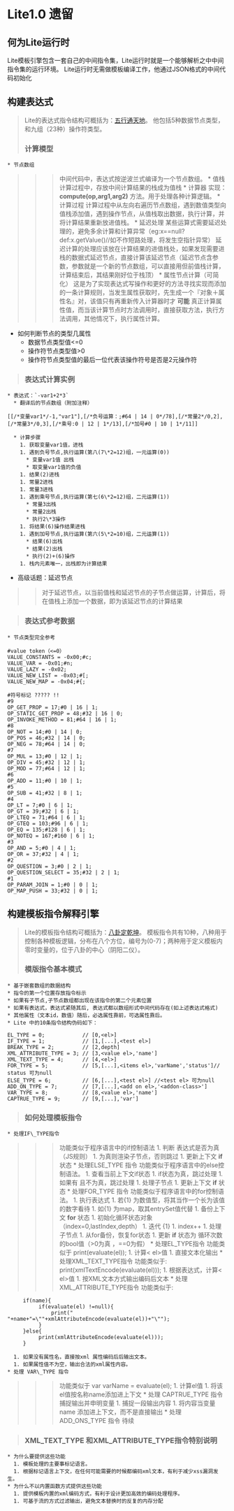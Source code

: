 # Lite1.0 遗留 #


## 何为Lite运行时 ##
Lite模板引擎包含一套自己的中间指令集，Lite运行时就是一个能够解析之中中间指令集的运行环境。
Lite运行时无需做模板编译工作，他通过JSON格式的中间代码初始化


## 构建表达式 ##
> Lite的表达式指令结构可概括为：[五行通天地](http://lite.googlecode.com/svn/trunk/Lite/resource/%E4%BA%94%E8%A1%8C.png)。
> 他包括5种数据节点类型，和九组（23种）操作符类型。
> ### 计算模型 ###
    * 节点数组
> > > 中间代码中，表达式按逆波兰式编译为一个节点数组。
    * 值栈
> > > 计算过程中，存放中间计算结果的栈成为值栈
    * 计算器
> > > 实现： **compute(op,arg1,arg2)** 方法。用于处理各种计算逻辑。
    * 计算过程
> > > 计算过程中从左向右遍历节点数组，遇到数值类型向值栈添加值，遇到操作节点，从值栈取出数据，执行计算，并将计算结果重新放进值栈。
    * 延迟处理
> > > 某些运算式需要延迟处理的，避免多余计算和计算异常（eg:x==null?def:x.getValue()//如不作短路处理，将发生空指针异常）
> > > 延迟计算的处理应该放在计算结果的进值栈处，如果发现需要进栈的数据式延迟节点，直接计算该延迟节点（延迟节点含参数，参数就是一个新的节点数组，可以直接用但前值栈计算，计算结束后，其结果刚好位于栈顶）
    * 属性节点计算（可简化）
> > > 这是为了实现表达式写操作和更好的方法寻找实现而添加的一条计算规则，当发生属性获取时，先生成一个『对象＋属性名』对，该值只有再重新传入计算器时才 **可能** 真正计算属性值，而当该计算节点时方法调用时，直接获取方法，执行方法调用，其他情况下，执行属性计算。

  * 如何判断节点的类型几属性
    * 数据节点类型值<=0
    * 操作符节点类型值>0
    * 操作符节点类型值的最后一位代表该操作符号是否是2元操作符

> ### 表达式计算实例 ###
    * 表达式：`-var1+2*3`
      * 翻译后的节点数组（附加注释）
```
[[/*变量var1*/-1,"var1"],[/*负号运算：;#64 | 14 | 0*/78],[/*常量2*/0,2],[/*常量3*/0,3],[/*乘号:0 | 12 | 1*/13],[/*加号#0 | 10 | 1*/11]]
```
      * 计算步骤
        1. 获取变量var1值，进栈
        1. 遇到负号节点,执行运算(第八(7\*2=12)组，一元运算(0))
          * 变量var1值 出栈
          * 取变量var1值的负值
        1. 结果(2)进栈
        1. 常量2进栈
        1. 常量3进栈
        1. 遇到乘号节点,执行运算(第七(6\*2=12)组，二元运算(1))
          * 常量3出栈
          * 常量2出栈
          * 执行2\*3操作
        1. 将结果(6)操作结果进栈
        1. 遇到加号节点,执行运算(第六(5\*2=10)组，二元运算(1))
          * 结果(6)出栈
          * 结果(2)出栈
          * 执行(2)+(6)操作
        1. 栈内元素唯一，出栈即为计算结果

  * 高级话题：延迟节点
> > 对于延迟节点，以当前值栈和延迟节点的子节点做运算，计算后，将在值栈上添加一个数据，即为该延迟节点的计算结果

> ### 表达式参考数据 ###
    * 节点类型完全参考
```
#value token（<=0）
VALUE_CONSTANTS = -0x00;#c;
VALUE_VAR = -0x01;#n;
VALUE_LAZY = -0x02;
VALUE_NEW_LIST = -0x03;#[;
VALUE_NEW_MAP = -0x04;#{;
	
#符号标记 ????? !!
#9
OP_GET_PROP = 17;#0 | 16 | 1;
OP_STATIC_GET_PROP = 48;#32 | 16 | 0;
OP_INVOKE_METHOD = 81;#64 | 16 | 1;
#8
OP_NOT = 14;#0 | 14 | 0;
OP_POS = 46;#32 | 14 | 0;
OP_NEG = 78;#64 | 14 | 0;
#7
OP_MUL = 13;#0 | 12 | 1;
OP_DIV = 45;#32 | 12 | 1;
OP_MOD = 77;#64 | 12 | 1;
#6
OP_ADD = 11;#0 | 10 | 1;
#5
OP_SUB = 41;#32 | 8 | 1;
#4
OP_LT = 7;#0 | 6 | 1;
OP_GT = 39;#32 | 6 | 1;
OP_LTEQ = 71;#64 | 6 | 1;
OP_GTEQ = 103;#96 | 6 | 1;
OP_EQ = 135;#128 | 6 | 1;
OP_NOTEQ = 167;#160 | 6 | 1;
#3
OP_AND = 5;#0 | 4 | 1;
OP_OR = 37;#32 | 4 | 1;
#2
OP_QUESTION = 3;#0 | 2 | 1;
OP_QUESTION_SELECT = 35;#32 | 2 | 1;
#1
OP_PARAM_JOIN = 1;#0 | 0 | 1;
OP_MAP_PUSH = 33;#32 | 0 | 1;
```



## 构建模板指令解释引擎 ##
> Lite的模板指令结构可概括为：[八卦定乾坤](http://lite.googlecode.com/svn/trunk/Lite/resource/%E5%85%AB%E5%8D%A6.png)。
> 模板指令共有10种，八种用于控制各种模板逻辑，分布在八个方位，编号为(0-7)；两种用于定义模板内零时变量的，位于八卦的中心（阴阳二仪）。
> ### 模版指令基本模式 ###
    * 基于嵌套数组的数据结构
    * 指令的第一个位置存放指令标示
    * 如果有子节点,子节点数组都出现在该指令的第二个元素位置
    * 如果有表达式，表达式紧随其后, 表达式都以数组形式中间代码存在(如上述表达式格式)
    * 其他属性（文本id，数值）随后，必选属性靠前，可选属性靠后。
    * Lite 中的10条指令结构伪码如下：
```
EL_TYPE = 0;            // [0,<el>]
IF_TYPE = 1;            // [1,[...],<test el>]
BREAK_TYPE = 2;         // [2,depth]
XML_ATTRIBUTE_TYPE = 3; // [3,<value el>,'name']
XML_TEXT_TYPE = 4;      // [4,<el>]
FOR_TYPE = 5;           // [5,[...],<items el>,'varName','status']// status 可为null
ELSE_TYPE = 6;          // [6,[...],<test el>] //<test el> 可为null
ADD_ON_TYPE = 7;        // [7,[...],<add on el>,'<addon-class>']
VAR_TYPE = 8;           // [8,<value el>,'name']
CAPTRUE_TYPE = 9;       // [9,[...],'var']
```
> ### 如何处理模板指令 ###
    * 处理IF\_TYPE指令
> > > 功能类似于程序语言中的if控制语法
      1. 判断 <test el>表达式是否为真（JS规则）
      1. 为真则渲染子节点，否则跳过
      1. 更新上下文 **if** 状态
    * 处理ELSE\_TYPE 指令
> > > 功能类似于程序语言中的else控制语法。
      1. 查看当前上下文if状态
      1. if状态为真，跳过处理
      1. 如果有<test el> 且不为真，跳过处理
      1. 处理子节点
      1. 更新上下文 **if** 状态
    * 处理FOR\_TYPE 指令
> > > 功能类似于程序语言中的for控制语法。
      1. 执行<items el>表达式
      1. 若{1} 为数值型，将其当作一个长为该值的数字看待
      1. 如{1} 为map，取其entrySet值代替
      1. 备份上下文 **for** 状态
      1. 初始化循环状态对象（index=0,lastIndex,depth）
      1. 迭代 {1}
        1. index++
        1. 处理子节点
      1. 从for备份，恢复for状态
      1. 更新 **if** 状态为 循环次数的bool值（>0为真 ，==0为假）
    * 处理EL\_TYPE指令
> > > 功能类似于 print(evaluate(el));
      1. 计算< el>值
      1. 直接文本化输出
    * 处理XML\_TEXT\_TYPE指令
> > > 功能类似于: print(xmlTextEncode(evaluate(el)));
      1. 根据表达式，计算< el>值
      1. 按XML文本方式输出编码后文本
    * 处理XML\_ATTRIBUTE\_TYPE指令
> > > 功能类似于:
```
     if(name){
          if(evaluate(el) !=null){
              print(" "+name+"=\""+xmlAttributeEncode(evaluate(el))+"\"");
          }
     }else{
          print(xmlAttributeEncode(evaluate(el)));
     }
```
      1. 如果没有属性名，直接按xml 属性编码后后输出文本。
      1. 如果属性值不为空，输出合法的xml属性内容。
    * 处理 VAR\_TYPE 指令
> > > 功能类似于 var varName = evaluate(el);
      1. 计算el值
      1. 将该el值按名称name添加进上下文
    * 处理 CAPTRUE\_TYPE 指令
> > > 捕捉输出并申明变量
      1. 捕捉一段输出内容
      1. 将内容当变量name 添加进上下文，而不是直接输出
    * 处理 ADD\_ONS\_TYPE 指令
> > > 待续

> ### XML\_TEXT\_TYPE 和XML\_ATTRIBUTE\_TYPE指令特别说明 ###
    * 为什么要提供这些功能
      1. 模板处理的主要事标记语言。
      1. 根据标记语言上下文，在任何可能需要的时候都编码xml文本，有利于减少xss漏洞发生。
    * 为什么不以内置函数方式提供这些功能
      1. 提供模板内置的xml编码方式，有利于设计更加高效的编码处理程序。
      1. 可基于流的方式过滤输出，避免文本替换时的反复的内存分配